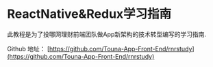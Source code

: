 # ReactNative&Redux学习指南

此教程是为了投哪网理财前端团队做App新架构的技术转型编写的学习指南.

Github 地址： [https://github.com/Touna-App-Front-End/rnrstudy](https://github.com/Touna-App-Front-End/rnrstudy)